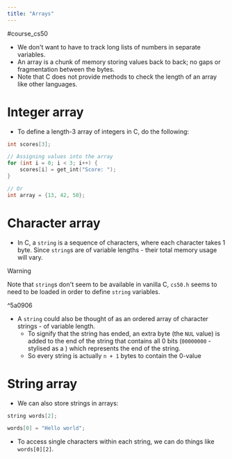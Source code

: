 ```yaml
---
title: "Arrays"
---
```

#course_cs50 

- We don't want to have to track long lists of numbers in separate variables.
- An array is a chunk of memory storing values back to back; no gaps or fragmentation between the bytes.
- Note that C does not provide methods to check the length of an array like other languages.

# Integer array

- To define a length-3 array of integers in C, do the following:

```C
int scores[3];

// Assigning values into the array
for (int i = 0; i < 3; i++) {
    scores[i] = get_int("Score: ");
}

// Or
int array = {13, 42, 50};
```

# Character array

- In C, a `string` is a sequence of characters, where each character takes 1 byte. Since `string`s are of variable lengths - their total memory usage will vary.

> [!warning]
> Note that `string`s don't seem to be available in vanilla C, `cs50.h` seems to need to be loaded in order to define `string` variables.

^5a0906

- A `string` could also be thought of as an ordered array of character strings - of variable length. 
    - To signify that the string has ended, an extra byte (the `NUL` value) is added to the end of the string that contains all 0 bits (`00000000` - stylised as a ` `) which represents the end of the string.
    - So every string is actually `n + 1` bytes to contain the 0-value

# String array

- We can also store strings in arrays:

```C
string words[2];

words[0] = "Hello world";
```

- To access single characters within each string, we can do things like `words[0][2]`.
